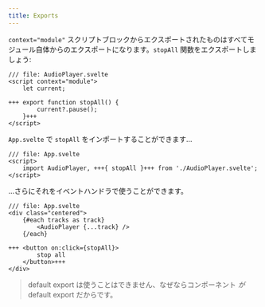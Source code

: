 ```yaml
---
title: Exports
---
```


`context="module"` スクリプトブロックからエクスポートされたものはすべてモジュール自体からのエクスポートになります。`stopAll` 関数をエクスポートしましょう:

```svelte
/// file: AudioPlayer.svelte
<script context="module">
	let current;

+++	export function stopAll() {
		current?.pause();
	}+++
</script>
```

`App.svelte` で `stopAll` をインポートすることができます…

```svelte
/// file: App.svelte
<script>
	import AudioPlayer, +++{ stopAll }+++ from './AudioPlayer.svelte';
</script>
```

…さらにそれをイベントハンドラで使うことができます。

```svelte
/// file: App.svelte
<div class="centered">
	{#each tracks as track}
		<AudioPlayer {...track} />
	{/each}

+++	<button on:click={stopAll}>
		stop all
	</button>+++
</div>
```

> default export は使うことはできません、なぜならコンポーネント *が* default export だからです。
